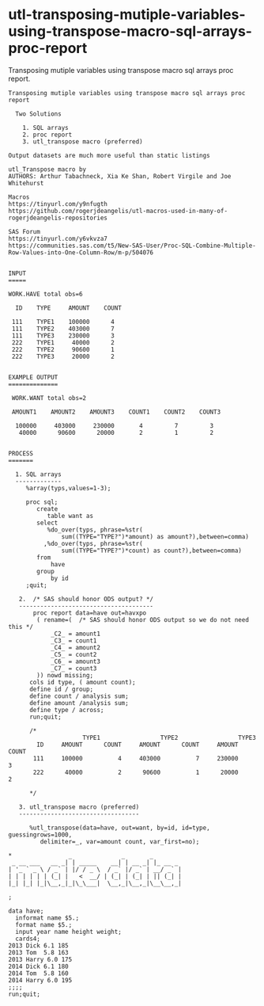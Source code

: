# utl-transposing-mutiple-variables-using-transpose-macro-sql-arrays-proc-report
Transposing mutiple variables using transpose macro sql arrays proc report.

    Transposing mutiple variables using transpose macro sql arrays proc report                                              
                                                                                                                            
      Two Solutions                                                                                                         
                                                                                                                            
        1. SQL arrays                                                                                                       
        2. proc report                                                                                                      
        3. utl_transpose macro (preferred)                                                                                  
                                                                                                                            
    Output datasets are much more useful than static listings                                                               
                                                                                                                            
    utl_Transpose macro by                                                                                                  
    AUTHORS: Arthur Tabachneck, Xia Ke Shan, Robert Virgile and Joe Whitehurst                                              
                                                                                                                            
    Macros                                                                                                                  
    https://tinyurl.com/y9nfugth                                                                                            
    https://github.com/rogerjdeangelis/utl-macros-used-in-many-of-rogerjdeangelis-repositories                              
                                                                                                                            
    SAS Forum                                                                                                               
    https://tinyurl.com/y6vkvza7                                                                                            
    https://communities.sas.com/t5/New-SAS-User/Proc-SQL-Combine-Multiple-Row-Values-into-One-Column-Row/m-p/504076         
                                                                                                                            
                                                                                                                            
    INPUT                                                                                                                   
    =====                                                                                                                   
                                                                                                                            
    WORK.HAVE total obs=6                                                                                                   
                                                                                                                            
      ID    TYPE     AMOUNT    COUNT                                                                                        
                                                                                                                            
     111    TYPE1    100000      4                                                                                          
     111    TYPE2    403000      7                                                                                          
     111    TYPE3    230000      3                                                                                          
     222    TYPE1     40000      2                                                                                          
     222    TYPE2     90600      1                                                                                          
     222    TYPE3     20000      2                                                                                          
                                                                                                                            
                                                                                                                            
    EXAMPLE OUTPUT                                                                                                          
    ==============                                                                                                          
                                                                                                                            
     WORK.WANT total obs=2                                                                                                  
                                                                                                                            
     AMOUNT1    AMOUNT2    AMOUNT3    COUNT1    COUNT2    COUNT3                                                            
                                                                                                                            
      100000     403000     230000       4         7         3                                                              
       40000      90600      20000       2         1         2                                                              
                                                                                                                            
                                                                                                                            
    PROCESS                                                                                                                 
    =======                                                                                                                 
                                                                                                                            
      1. SQL arrays                                                                                                         
      -------------                                                                                                         
         %array(typs,values=1-3);                                                                                           
                                                                                                                            
         proc sql;                                                                                                          
            create                                                                                                          
               table want as                                                                                                
            select                                                                                                          
               %do_over(typs, phrase=%str(                                                                                  
                   sum((TYPE="TYPE?")*amount) as amount?),between=comma)                                                    
              ,%do_over(typs, phrase=%str(                                                                                  
                   sum((TYPE="TYPE?")*count) as count?),between=comma)                                                      
            from                                                                                                            
                have                                                                                                        
            group                                                                                                           
                by id                                                                                                       
         ;quit;                                                                                                             
                                                                                                                            
       2.  /* SAS should honor ODS output? */                                                                               
       --------------------------------------                                                                               
           proc report data=have out=havxpo                                                                                 
            ( rename=(  /* SAS should honor ODS output so we do not need this */                                            
                _C2_ = amount1                                                                                              
                _C3_ = count1                                                                                               
                _C4_ = amount2                                                                                              
                _C5_ = count2                                                                                               
                _C6_ = amount3                                                                                              
                _C7_ = count3                                                                                               
            )) nowd missing;                                                                                                
          cols id type, ( amount count);                                                                                    
          define id / group;                                                                                                
          define count / analysis sum;                                                                                      
          define amount /analysis sum;                                                                                      
          define type / across;                                                                                             
          run;quit;                                                                                                         
                                                                                                                            
          /*                                                                                                                
                         TYPE1                 TYPE2                 TYPE3                                                  
            ID     AMOUNT      COUNT     AMOUNT      COUNT     AMOUNT      COUNT                                            
           111     100000          4     403000          7     230000          3                                            
           222      40000          2      90600          1      20000          2                                            
                                                                                                                            
          */                                                                                                                
                                                                                                                            
       3. utl_transpose macro (preferred)                                                                                   
       ----------------------------------                                                                                   
                                                                                                                            
          %utl_transpose(data=have, out=want, by=id, id=type, guessingrows=1000,                                            
             delimiter=_, var=amount count, var_first=no);                                                                  
                                                                                                                            
    *                _              _       _                                                                               
     _ __ ___   __ _| | _____    __| | __ _| |_ __ _                                                                        
    | '_ ` _ \ / _` | |/ / _ \  / _` |/ _` | __/ _` |                                                                       
    | | | | | | (_| |   <  __/ | (_| | (_| | || (_| |                                                                       
    |_| |_| |_|\__,_|_|\_\___|  \__,_|\__,_|\__\__,_|                                                                       
                                                                                                                            
    ;                                                                                                                       
                                                                                                                            
    data have;                                                                                                              
      informat name $5.;                                                                                                    
      format name $5.;                                                                                                      
      input year name height weight;                                                                                        
      cards4;                                                                                                               
    2013 Dick 6.1 185                                                                                                       
    2013 Tom  5.8 163                                                                                                       
    2013 Harry 6.0 175                                                                                                      
    2014 Dick 6.1 180                                                                                                       
    2014 Tom  5.8 160                                                                                                       
    2014 Harry 6.0 195                                                                                                      
    ;;;;                                                                                                                    
    run;quit;                                                                                                               
                                                                                                                            
                                                                                                                            
